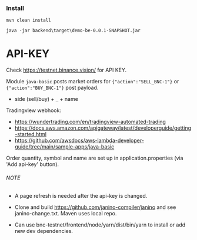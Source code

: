 
### Install
`mvn clean install`

`java -jar backend\target\demo-be-0.0.1-SNAPSHOT.jar`

API-KEY
=======

Check https://testnet.binance.vision/ for API KEY.

Module `java-basic` posts market orders for `{"action":"SELL_BNC-1"}` or `{"action":"BUY_BNC-1"}` post payload.
- side (sell/buy) + `_` + name

Tradingview webhook: 
- https://wundertrading.com/en/tradingview-automated-trading
- https://docs.aws.amazon.com/apigateway/latest/developerguide/getting-started.html
- https://github.com/awsdocs/aws-lambda-developer-guide/tree/main/sample-apps/java-basic


Order quantity, symbol and name are set up in application.properties (via 'Add api-key' button).


###### NOTE
- A page refresh is needed after the api-key is changed.

- Clone and build https://github.com/janino-compiler/janino and see janino-change.txt. Maven uses local repo.  
- Can use bnc-testnet/frontend/node/yarn/dist/bin/yarn to install or add new dev dependencies.